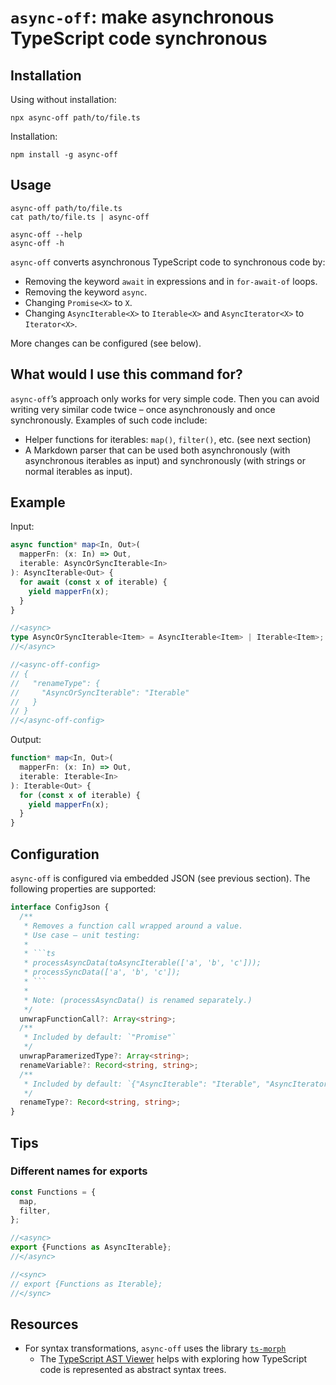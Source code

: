 # `async-off`: make asynchronous TypeScript code synchronous

## Installation

Using without installation:

```
npx async-off path/to/file.ts
```

Installation:

```
npm install -g async-off
```

## Usage

```
async-off path/to/file.ts
cat path/to/file.ts | async-off

async-off --help
async-off -h
```

`async-off` converts asynchronous TypeScript code to synchronous code by:

* Removing the keyword `await` in expressions and in `for-await-of` loops.
* Removing the keyword `async`.
* Changing `Promise<X>` to `X`.
* Changing `AsyncIterable<X>` to `Iterable<X>` and `AsyncIterator<X>` to `Iterator<X>`.

More changes can be configured (see below).

## What would I use this command for?

`async-off`’s approach only works for very simple code. Then you can avoid writing very similar code twice – once asynchronously and once synchronously. Examples of such code include:

* Helper functions for iterables: `map()`, `filter()`, etc. (see next section)
* A Markdown parser that can be used both asynchronously (with asynchronous iterables as input) and synchronously (with strings or normal iterables as input).

## Example

Input:

```ts
async function* map<In, Out>(
  mapperFn: (x: In) => Out,
  iterable: AsyncOrSyncIterable<In>
): AsyncIterable<Out> {
  for await (const x of iterable) {
    yield mapperFn(x);
  }
}

//<async>
type AsyncOrSyncIterable<Item> = AsyncIterable<Item> | Iterable<Item>;
//</async>

//<async-off-config>
// {
//   "renameType": {
//     "AsyncOrSyncIterable": "Iterable"
//   }
// }
//</async-off-config>
```

Output:

```ts
function* map<In, Out>(
  mapperFn: (x: In) => Out,
  iterable: Iterable<In>
): Iterable<Out> {
  for (const x of iterable) {
    yield mapperFn(x);
  }
}
```

## Configuration

`async-off` is configured via embedded JSON (see previous section). The following properties are supported:

```ts
interface ConfigJson {
  /**
   * Removes a function call wrapped around a value.
   * Use case – unit testing:
   * 
   * ```ts
   * processAsyncData(toAsyncIterable(['a', 'b', 'c']));
   * processSyncData(['a', 'b', 'c']);
   * ```
   * 
   * Note: (processAsyncData() is renamed separately.)
   */
  unwrapFunctionCall?: Array<string>;
  /**
   * Included by default: `"Promise"`
   */
  unwrapParamerizedType?: Array<string>;
  renameVariable?: Record<string, string>;
  /**
   * Included by default: `{"AsyncIterable": "Iterable", "AsyncIterator": "Iterator"}`
   */
  renameType?: Record<string, string>;
}
```

## Tips

### Different names for exports

```ts
const Functions = {
  map,
  filter,
};

//<async>
export {Functions as AsyncIterable};
//</async>

//<sync>
// export {Functions as Iterable};
//</sync>
```

## Resources

* For syntax transformations, `async-off` uses the library [`ts-morph`](https://github.com/dsherret/ts-morph)
  * The [TypeScript AST Viewer](https://ts-ast-viewer.com/) helps with exploring how TypeScript code is represented as abstract syntax trees.
